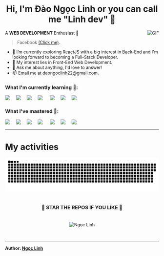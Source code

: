 <h1 align="center">   Hi, I'm Đào Ngọc Linh or you can call me "Linh dev" 👋<br/></h1> 
     
<img align="right" alt="GIF" src="https://i.pinimg.com/originals/e4/26/70/e426702edf874b181aced1e2fa5c6cde.gif" />
A <b>WEB DEVELOPMENT</b> Enthusiast 🚀

>  Facebook [(Click me)](https://www.facebook.com/ling352).
- 🌱 I’m currently exploring ReactJS with a big interest in Back-End and I'm looking forward to becoming a Full-Stack Developer. 
- 🤔 My interest lies in Front-End Web Development.
- 💬 Ask me about anything, I'd love to answer!
- 📫 Email me at [daongoclinh22@gmail.com](mailto:daongoclinh22@gmail.com).

### What I'm currently learning 📓:

<img src="https://cdn.jsdelivr.net/gh/devicons/devicon/icons/react/react-original.svg" width="35px">&nbsp;&nbsp;&nbsp;&nbsp;
<img src="https://cdn.jsdelivr.net/gh/devicons/devicon/icons/angularjs/angularjs-original.svg" width="35px">&nbsp;&nbsp;&nbsp;&nbsp;
<img src="https://cdn.jsdelivr.net/gh/devicons/devicon/icons/bootstrap/bootstrap-plain.svg" width="35px">&nbsp;&nbsp;&nbsp;&nbsp;
<img src="https://cdn.jsdelivr.net/gh/devicons/devicon/icons/nextjs/nextjs-original.svg" width="35px">&nbsp;&nbsp;&nbsp;&nbsp;&nbsp;
<img src="https://cdn.jsdelivr.net/gh/devicons/devicon/icons/git/git-plain.svg" width="35px">&nbsp;&nbsp;&nbsp;&nbsp;
<img src="https://cdn.jsdelivr.net/gh/devicons/devicon/icons/nodejs/nodejs-original.svg" width="35px">&nbsp;&nbsp;&nbsp;&nbsp;
<img src="https://cdn.jsdelivr.net/gh/devicons/devicon/icons/tailwindcss/tailwindcss-plain.svg" width="35px">&nbsp;&nbsp;&nbsp;&nbsp;

### What I've mastered 📘:

<img src="https://cdn.jsdelivr.net/gh/devicons/devicon/icons/html5/html5-original.svg" width="35px">&nbsp;&nbsp;&nbsp;&nbsp;
<img src="https://cdn.jsdelivr.net/gh/devicons/devicon/icons/css3/css3-original.svg" width="35px">&nbsp;&nbsp;&nbsp;&nbsp;
<img src="https://cdn.jsdelivr.net/gh/devicons/devicon/icons/javascript/javascript-original.svg" width="35px">&nbsp;&nbsp;&nbsp;&nbsp;
<img src="https://cdn.jsdelivr.net/gh/devicons/devicon/icons/figma/figma-original.svg" width="35px">&nbsp;&nbsp;&nbsp;&nbsp;&nbsp;
<img src="https://cdn.jsdelivr.net/gh/devicons/devicon/icons/aftereffects/aftereffects-original.svg" width="35px">&nbsp;&nbsp;&nbsp;&nbsp;
<img src="https://cdn.jsdelivr.net/gh/devicons/devicon/icons/photoshop/photoshop-line.svg" width="35px">&nbsp;&nbsp;&nbsp;&nbsp;
<img src="https://cdn.jsdelivr.net/gh/devicons/devicon/icons/illustrator/illustrator-line.svg" width="35px">&nbsp;&nbsp;&nbsp;&nbsp;

------

# My activities

<div align="center">


<div>
  <img src="https://raw.githubusercontent.com/hoangxuanlam2007/hoangxuanlam2007/main/snake.svg" alt="snake"></center>
</div>
</div><br/>

<div align="center">
<h3>🌟 STAR THE REPOS IF YOU LIKE 🌟<br/><br/></h3>
  
<p><img align="center" src="https://github-readme-streak-stats.herokuapp.com/?user=hoangxuanlam2007" alt="Ngọc Linh" /></p>
</div><br/>
</a>

------

**Author: [Ngọc Linh](https://github.com/linhngocdao)**
